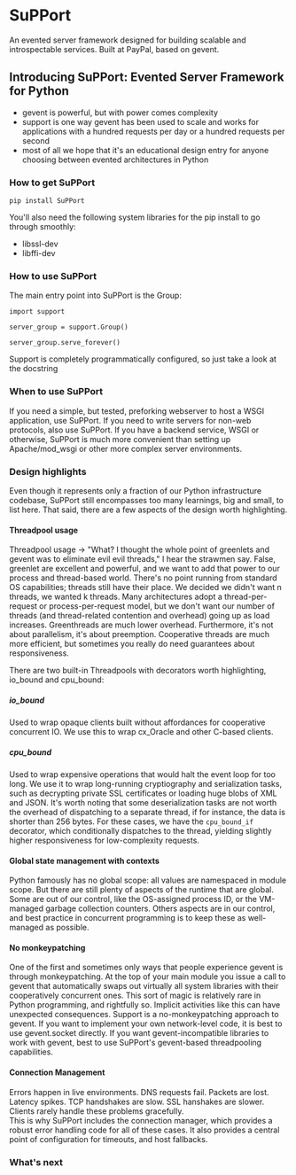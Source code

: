 # SuPPort

An evented server framework designed for building scalable
and introspectable services. Built at PayPal, based on gevent.


## Introducing SuPPort: Evented Server Framework for Python

- gevent is powerful, but with power comes complexity
- support is one way gevent has been used to scale and works for applications with a hundred requests per day or a hundred requests per second
- most of all we hope that it's an educational design entry for anyone choosing between evented architectures in Python

### How to get SuPPort

```
pip install SuPPort
```

You'll also need the following system libraries for the pip install to
go through smoothly:

 - libssl-dev
 - libffi-dev

### How to use SuPPort

The main entry point into SuPPort is the Group:

```
import support

server_group = support.Group()

server_group.serve_forever()
```

Support is completely programmatically configured, so just take a look at the docstring

### When to use SuPPort

If you need a simple, but tested, preforking webserver to host a WSGI
application, use SuPPort. If you need to write servers for non-web
protocols, also use SuPPort. If you have a backend service, WSGI or
otherwise, SuPPort is much more convenient than setting up
Apache/mod_wsgi or other more complex server environments.

### Design highlights

Even though it represents only a fraction of our Python infrastructure
codebase, SuPPort still encompasses too many learnings, big and small,
to list here. That said, there are a few aspects of the design worth
highlighting.

#### Threadpool usage

Threadpool usage -> "What? I thought the whole point of greenlets and
gevent was to eliminate evil evil threads," I hear the strawmen
say. False, greenlet are excellent and powerful, and we want to add
that power to our process and thread-based world. There's no point
running from standard OS capabilities; threads still have their
place. We decided we didn't want n threads, we wanted k threads. Many
architectures adopt a thread-per-request or process-per-request model,
but we don't want our number of threads (and thread-related contention
and overhead) going up as load increases. Greenthreads are much lower
overhead. Furthermore, it's not about parallelism, it's about
preemption. Cooperative threads are much more efficient, but sometimes
you really do need guarantees about responsiveness.

There are two built-in Threadpools with decorators worth highlighting,
io_bound and cpu_bound:

##### io_bound

Used to wrap opaque clients built without affordances for cooperative
concurrent IO. We use this to wrap cx_Oracle and other C-based clients.

##### cpu_bound

Used to wrap expensive operations that would halt the event loop for
too long. We use it to wrap long-running cryptiography and
serialization tasks, such as decrypting private SSL certificates or
loading huge blobs of XML and JSON. It's worth noting that some
deserialization tasks are not worth the overhead of dispatching to a
separate thread, if for instance, the data is shorter than 256
bytes. For these cases, we have the `cpu_bound_if` decorator, which
conditionally dispatches to the thread, yielding slightly higher
responsiveness for low-complexity requests.

#### Global state management with contexts

Python famously has no global scope: all values are namespaced in
module scope. But there are still plenty of aspects of the runtime
that are global. Some are out of our control, like the OS-assigned
process ID, or the VM-managed garbage collection counters. Others
aspects are in our control, and best practice in concurrent
programming is to keep these as well-managed as possible.

#### No monkeypatching

One of the first and sometimes only ways that people experience gevent
is through monkeypatching. At the top of your main module you issue a
call to gevent that automatically swaps out virtually all system
libraries with their cooperatively concurrent ones. This sort of magic
is relatively rare in Python programming, and rightfully so. Implicit
activities like this can have unexpected consequences. Support is a
no-monkeypatching approach to gevent. If you want to implement your
own network-level code, it is best to use gevent.socket directly. If
you want gevent-incompatible libraries to work with gevent, best to
use SuPPort's gevent-based threadpooling capabilities.

#### Connection Management

Errors happen in live environments.  DNS requests fail.  Packets are lost.
Latency spikes.  TCP handshakes are slow.  SSL hanshakes are slower.
Clients rarely handle these problems gracefully.  
This is why SuPPort includes the connection manager, which provides a robust
error handling code for all of these cases.  It also provides a central
point of configuration for timeouts, and host fallbacks.

### What's next
